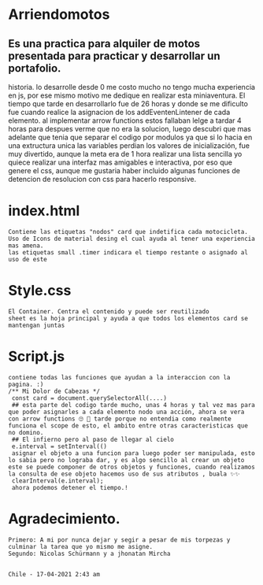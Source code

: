 # Arriendomotos
## Es una practica para alquiler de motos presentada para practicar y desarrollar un portafolio.
  
  historia. lo desarrolle desde 0 me costo mucho no tengo mucha experiencia en js, por ese mismo motivo me dedique en realizar esta miniaventura. El tiempo que tarde en desarrollarlo fue de 26 horas y donde se me dificulto fue cuando realice la asignacion de los addEventenLintener de cada elemento. al implementar arrow functions estos fallaban lelge a tardar 4 horas para despues verme que no era la solucion, luego descubri que mas adelante que tenia que separar el codigo por modulos ya que si lo hacia en una extructura unica las variables perdian los valores de inicialización, fue muy divertido, aunque la meta era de 1 hora realizar una lista sencilla yo quiece realizar una interfaz mas amigables e interactiva, por eso que genere el css, aunque me gustaria haber incluido algunas funciones de detencion de resolucion con css para hacerlo responsive.
  
  # index.html
    Contiene las etiquetas "nodos" card que indetifica cada motocicleta.
    Uso de Icons de material desing el cual ayuda al tener una experiencia mas amena.
    las etiquetas small .timer indicara el tiempo restante o asignado al uso de este
  
  # Style.css
    El Container. Centra el contenido y puede ser reutilizado
    sheet es la hoja principal y ayuda a que todos los elementos card se mantengan juntas
    
  # Script.js
    contiene todas las funciones que ayudan a la interaccion con la pagina. :)
    /** Mi Dolor de Cabezas */
     const card = document.querySelectorAll(....)
     ## esta parte del codigo tarde mucho, unas 4 horas y tal vez mas para que poder asignarles a cada elemento nodo una acción, ahora se vera con arrow functions 🙄 🏹 tarde porque no entendia como realmente funciona el scope de esto, el ambito entre otras caracteristicas que no domino.
     ## El infierno pero al paso de llegar al cielo
     e.interval = setInterval(()
     asignar el objeto a una funcion para luego poder ser manipulada, esto lo sabia pero no lograba dar, y es algo sencillo al crear un objeto este se puede componer de otros objetos y funciones, cuando realizamos la consulta de ese objeto hacemos uso de sus atributos , buala ✨✨ 
     clearInterval(e.interval);
     ahora podemos detener el tiempo.!
     
     
  # Agradecimiento.
  
    Primero: A mi por nunca dejar y segir a pesar de mis torpezas y culminar la tarea que yo mismo me asigne.
    Segundo: Nicolas Schürmann y a jhonatan Mircha
    
    
    Chile - 17-04-2021 2:43 am
